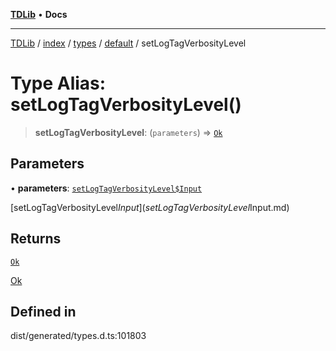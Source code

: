 [**TDLib**](../../../../../../README.md) • **Docs**

***

[TDLib](../../../../../../modules.md) / [index](../../../../../README.md) / [types](../../../README.md) / [default](../README.md) / setLogTagVerbosityLevel

# Type Alias: setLogTagVerbosityLevel()

> **setLogTagVerbosityLevel**: (`parameters`) => [`Ok`](Ok.md)

## Parameters

• **parameters**: [`setLogTagVerbosityLevel$Input`](setLogTagVerbosityLevel$Input.md)

[setLogTagVerbosityLevel$Input](setLogTagVerbosityLevel$Input.md)

## Returns

[`Ok`](Ok.md)

[Ok](Ok.md)

## Defined in

dist/generated/types.d.ts:101803

